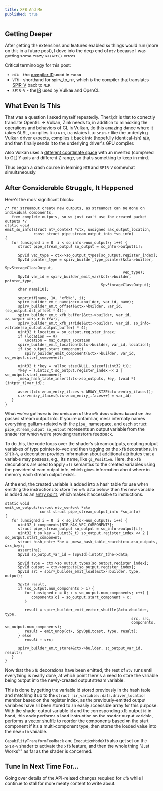 ```yaml
---
title: XFB And Me
published: true
---
```

## Getting Deeper
After getting the extensions and features enabled so things would run (more on this in a future post), I dove into the deep end of `ntv` because I was getting some crazy `assert()` errors.

Critical terminology for this post:
* `NIR` - the [compiler IR](http://www.jlekstrand.net/jason/projects/mesa/nir-notes/) used in mesa
* `VTN` - shorthand for spirv_to_nir, which is the compiler that translates [SPIR-V](https://www.khronos.org/registry/spir-v/specs/unified1/SPIRV.html) back to `NIR`
* `SPIR-V` - the [IR](https://en.wikipedia.org/wiki/Standard_Portable_Intermediate_Representation) used by Vulkan and OpenCL


## What Even Is This
That was a question I asked myself repeatedly. The tl;dr is that to correctly translate OpenGL -> Vulkan, Zink needs to, in addition to mimicking the operations and behaviors of GL in Vulkan, do this amazing dance where it takes GLSL, compiles it to `NIR`, translates it to `SPIR-V` like the underlying Vulkan driver expects, compiles it back into (hopefully identical-ish) `NIR`, and then finally sends it to the underlying driver's GPU compiler.

Also Vulkan uses a [different coordinate space](https://matthewwellings.com/blog/the-new-vulkan-coordinate-system/) with an inverted (compared to GL) Y axis and different Z range, so that's something to keep in mind.

Thus began a crash course in learning `NIR` and `SPIR-V` somewhat simultaneously.

## After Considerable Struggle, It Happened
Here's the most significant blocks:

    /* for streamout create new outputs, as streamout can be done on individual components,
       from complete outputs, so we just can't use the created packed outputs */
    static void
    emit_so_info(struct ntv_context *ctx, unsigned max_output_location,
                 const struct pipe_stream_output_info *so_info)
    {
       for (unsigned i = 0; i < so_info->num_outputs; i++) {
          struct pipe_stream_output so_output = so_info->output[i];

          SpvId vec_type = ctx->so_output_types[so_output.register_index];
          SpvId pointer_type = spirv_builder_type_pointer(&ctx->builder,
                                                          SpvStorageClassOutput,
                                                          vec_type);
          SpvId var_id = spirv_builder_emit_var(&ctx->builder, pointer_type,
                                                SpvStorageClassOutput);
          char name[10];

          snprintf(name, 10, "xfb%d", i);
          spirv_builder_emit_name(&ctx->builder, var_id, name);
          spirv_builder_emit_offset(&ctx->builder, var_id, (so_output.dst_offset * 4));
          spirv_builder_emit_xfb_buffer(&ctx->builder, var_id, so_output.output_buffer);
          spirv_builder_emit_xfb_stride(&ctx->builder, var_id, so_info->stride[so_output.output_buffer] * 4);
          uint32_t location = so_output.register_index;
          if (location == 0)
             location = max_output_location;
          spirv_builder_emit_location(&ctx->builder, var_id, location);
          if (so_output.start_component)
             spirv_builder_emit_component(&ctx->builder, var_id, so_output.start_component);

          uint32_t *key = ralloc_size(NULL, sizeof(uint32_t));
          *key = (uint32_t)so_output.register_index << 2 | so_output.start_component;
          _mesa_hash_table_insert(ctx->so_outputs, key, (void *)(intptr_t)var_id);

          assert(ctx->num_entry_ifaces < ARRAY_SIZE(ctx->entry_ifaces));
          ctx->entry_ifaces[ctx->num_entry_ifaces++] = var_id;
       }
    }
    
What we've got here is the emission of the `xfb` decorations based on the passed stream output info. If you're unfamiliar, mesa internally names everything gallium-related with the `pipe_` namespace, and each `struct pipe_stream_output so_output` represents an output variable from the shader for which we're providing transform feedback.

To do this, the code loops over the shader's stream outputs, creating output variables of type pointer-to-vec and then tagging on the `xfb` decorations. In `SPIR-V`, a decoration provides information about additional attributes that a variable may possess, e.g., its name, like `gl_Position`. Here, the `xfb` decorations are used to apply `xfb` semantics to the created variables using the provided stream output info, which gives information about where in memory each stream output exists.

At the end, the created variable is added into a hash table for use when emitting the instructions to store the `xfb` data below, then the new variable is added as an [entry point](https://www.khronos.org/registry/spir-v/specs/unified1/SPIRV.html#OpEntryPoint), which makes it accessible to instructions.

    static void
    emit_so_outputs(struct ntv_context *ctx,
                    const struct pipe_stream_output_info *so_info)
    {
       for (unsigned i = 0; i < so_info->num_outputs; i++) {
          uint32_t components[NIR_MAX_VEC_COMPONENTS];
          struct pipe_stream_output so_output = so_info->output[i];
          uint32_t so_key = (uint32_t) so_output.register_index << 2 | so_output.start_component;
          struct hash_entry *he = _mesa_hash_table_search(ctx->so_outputs, &so_key);
          assert(he);
          SpvId so_output_var_id = (SpvId)(intptr_t)he->data;

          SpvId type = ctx->so_output_types[so_output.register_index];
          SpvId output = ctx->outputs[so_output.register_index];
          SpvId src = spirv_builder_emit_load(&ctx->builder, type, output);

          SpvId result;
          if (so_output.num_components > 1) {
             for (unsigned c = 0; c < so_output.num_components; c++) {
                components[c] = so_output.start_component + c;
             }

             result = spirv_builder_emit_vector_shuffle(&ctx->builder, type,
                                                              src, src,
                                                              components, so_output.num_components);
             result = emit_unop(ctx, SpvOpBitcast, type, result);
          } else
             result = src;

          spirv_builder_emit_store(&ctx->builder, so_output_var_id, result);
       }
    }
    
Now that the `xfb` decorations have been emitted, the rest of `ntv` runs until everything is nearly done, at which point there's a need to store the variable being output into the newly-created output stream variable.

This is done by getting the variable id stored previously in the hash table and matching it up to the `struct nir_variable::data.driver_location` member based on the register index, as the previously-emitted output variables have all been stored to an easily accessible array for this purpose. With the shader output variable id and the corresponding xfb output id in hand, this code performs a load instruction on the shader output variable, performs a [vector shuffle](https://www.khronos.org/registry/spir-v/specs/unified1/SPIRV.html#OpVectorShuffle) to reorder the components based on the start component if it's a multi-component type, then stores the loaded value into the new `xfb` variable.

`CapabilityTransformFeedback` and `ExecutionModeXfb` also get set on the `SPIR-V` shader to activate the `xfb` feature, and then the whole thing "Just Works™" as far as the shader is concerned.

## Tune In Next Time For...
Going over details of the API-related changes required for `xfb` while I continue to stall for more meaty content to write about.
